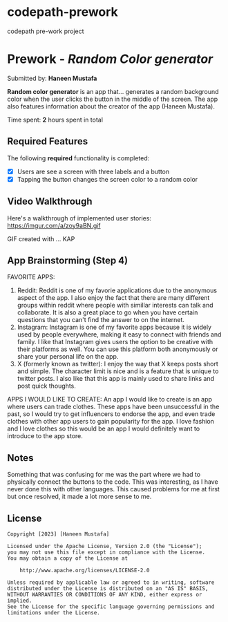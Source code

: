 # codepath-prework
codepath pre-work project
# Prework - *Random Color generator*

Submitted by: **Haneen Mustafa**

**Random color generator** is an app that... generates a random background color when the user clicks the button in the middle of the screen. The app also features information about the creator of the app (Haneen Mustafa).

Time spent: **2** hours spent in total

## Required Features

The following **required** functionality is completed:

- [x] Users are see a screen with three labels and a button
- [x] Tapping the button changes the screen color to a random color
 
## Video Walkthrough

Here's a walkthrough of implemented user stories:
https://imgur.com/a/zoy9aBN.gif

<!-- Replace this with whatever GIF tool you used! -->
GIF created with ... KAP
<!-- Recommended tools:
[Kap](https://getkap.co/) for macOS
[ScreenToGif](https://www.screentogif.com/) for Windows
[peek](https://github.com/phw/peek) for Linux. -->

## App Brainstorming (Step 4)
FAVORITE APPS:
1. Reddit:
Reddit is one of my favorie applications due to the anonymous aspect of the app. I also enjoy the fact that there are many different groups within reddit where people with simillar interests can talk and collaborate. It is also a great place to go when you have certain questions that you can't find the answer to on the internet.
2. Instagram:
Instagram is one of my favorite apps because it is widely used by people everywhere, making it easy to connect with friends and family. I like that Instagram gives users the option to be creative with their platforms as well. You can use this platform both anonymously or share your personal life on the app.
3. X (formerly known as twitter):
I enjoy the way that X keeps posts short and simple. The character limit is nice and is a feature that is unique to twitter posts. I also like that this app is mainly used to share links and post quick thoughts.

APPS I WOULD LIKE TO CREATE:
An app I would like to create is an app where users can trade clothes. These apps have been unsuccessful in the past, so I would try to get influencers to endorse the app, and even trade clothes with other app users to gain popularity for the app. I love fashion and I love clothes so this would be an app I would definitely want to introduce to the app store.

## Notes

Something that was confusing for me was the part where we had to physically connect the buttons to the code. This was interesting, as I have never done this with other languages. This caused problems for me at first but once resolved, it made a lot more sense to me.

## License

    Copyright [2023] [Haneen Mustafa]

    Licensed under the Apache License, Version 2.0 (the "License");
    you may not use this file except in compliance with the License.
    You may obtain a copy of the License at

        http://www.apache.org/licenses/LICENSE-2.0

    Unless required by applicable law or agreed to in writing, software
    distributed under the License is distributed on an "AS IS" BASIS,
    WITHOUT WARRANTIES OR CONDITIONS OF ANY KIND, either express or implied.
    See the License for the specific language governing permissions and
    limitations under the License.

